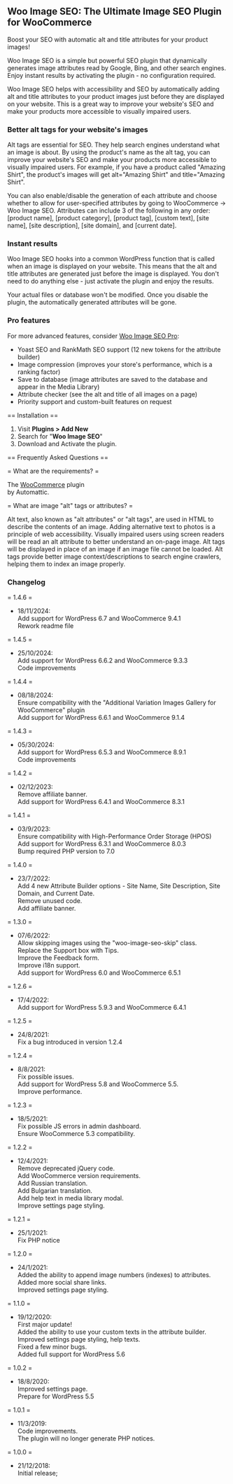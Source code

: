 ## Woo Image SEO: The Ultimate Image SEO Plugin for WooCommerce

Boost your SEO with automatic alt and title attributes for your product images!

Woo Image SEO is a simple but powerful SEO plugin that dynamically generates image attributes read by Google, Bing, and other search engines. Enjoy instant results by activating the plugin - no configuration required.

Woo Image SEO helps with accessibility and SEO by automatically adding alt and title attributes to your product images just before they are displayed on your website. This is a great way to improve your website's SEO and make your products more accessible to visually impaired users.

### Better alt tags for your website's images

Alt tags are essential for SEO. They help search engines understand what an image is about. By using the product's name as the alt tag, you can improve your website's SEO and make your products more accessible to visually impaired users. For example, if you have a product called "Amazing Shirt", the product's images will get alt="Amazing Shirt" and title="Amazing Shirt".

You can also enable/disable the generation of each attribute and choose whether to allow for user-specified attributes by going to WooCommerce -> Woo Image SEO. Attributes can include 3 of the following in any order: [product name], [product category], [product tag], [custom text], [site name], [site description], [site domain], and [current date].

### Instant results

Woo Image SEO hooks into a common WordPress function that is called when an image is displayed on your website. This means that the alt and title attributes are generated just before the image is displayed. You don't need to do anything else - just activate the plugin and enjoy the results.

Your actual files or database won't be modified. Once you disable the plugin, the automatically generated attributes will be gone.

### Pro features

For more advanced features, consider <a href="https://www.woothemes.com/woo-image-seo-pro/">Woo Image SEO Pro</a>:

- Yoast SEO and RankMath SEO support (12 new tokens for the attribute builder)
- Image compression (improves your store's performance, which is a ranking factor)
- Save to database (image attributes are saved to the database and appear in the Media Library)
- Attribute checker (see the alt and title of all images on a page)
- Priority support and custom-built features on request

== Installation ==

1. Visit <strong>Plugins > Add New</strong>
2. Search for "<strong>Woo Image SEO</strong>"
3. Download and Activate the plugin.

== Frequently Asked Questions ==

= What are the requirements? =

The <a href="https://wordpress.org/plugins/woocommerce/">WooCommerce</a> plugin<br /> by Automattic.

= What are image "alt" tags or attributes? =

Alt text, also known as "alt attributes" or "alt tags", are used in HTML to describe the contents of an image.
Adding alternative text to photos is a principle of web accessibility. Visually impaired users using screen readers will be read an alt attribute to better understand an on-page image.
Alt tags will be displayed in place of an image if an image file cannot be loaded.
Alt tags provide better image context/descriptions to search engine crawlers, helping them to index an image properly.

### Changelog

= 1.4.6 =
* 18/11/2024:  
  Add support for WordPress 6.7 and WooCommerce 9.4.1  
  Rework readme file

= 1.4.5 =
* 25/10/2024:  
  Add support for WordPress 6.6.2 and WooCommerce 9.3.3  
  Code improvements  

= 1.4.4 =
* 08/18/2024:  
  Ensure compatibility with the "Additional Variation Images Gallery for WooCommerce" plugin  
  Add support for WordPress 6.6.1 and WooCommerce 9.1.4

= 1.4.3 =
* 05/30/2024:  
  Add support for WordPress 6.5.3 and WooCommerce 8.9.1  
  Code improvements

= 1.4.2 =
* 02/12/2023:  
  Remove affiliate banner.  
  Add support for WordPress 6.4.1 and WooCommerce 8.3.1

= 1.4.1 =
* 03/9/2023:  
  Ensure compatibility with High-Performance Order Storage (HPOS)  
  Add support for WordPress 6.3.1 and WooCommerce 8.0.3  
  Bump required PHP version to 7.0

= 1.4.0 =
* 23/7/2022:  
  Add 4 new Attribute Builder options - Site Name, Site Description, Site Domain, and Current Date.  
  Remove unused code.  
  Add affiliate banner.

= 1.3.0 =
* 07/6/2022:  
  Allow skipping images using the "woo-image-seo-skip" class.  
  Replace the Support box with Tips.  
  Improve the Feedback form.  
  Improve i18n support.  
  Add support for WordPress 6.0 and WooCommerce 6.5.1

= 1.2.6 =
* 17/4/2022:  
  Add support for WordPress 5.9.3 and WooCommerce 6.4.1

= 1.2.5 =
* 24/8/2021:  
  Fix a bug introduced in version 1.2.4

= 1.2.4 =
* 8/8/2021:  
  Fix possible issues.  
  Add support for WordPress 5.8 and WooCommerce 5.5.  
  Improve performance.

= 1.2.3 =
* 18/5/2021:  
  Fix possible JS errors in admin dashboard.  
  Ensure WooCommerce 5.3 compatibility.

= 1.2.2 =
* 12/4/2021:  
  Remove deprecated jQuery code.  
  Add WooCommerce version requirements.  
  Add Russian translation.  
  Add Bulgarian translation.  
  Add help text in media library modal.  
  Improve settings page styling.

= 1.2.1 =
* 25/1/2021:  
  Fix PHP notice

= 1.2.0 =
* 24/1/2021:  
  Added the ability to append image numbers (indexes) to attributes.  
  Added more social share links.  
  Improved settings page styling.

= 1.1.0 =
* 19/12/2020:  
  First major update!  
  Added the ability to use your custom texts in the attribute builder.  
  Improved settings page styling, help texts.  
  Fixed a few minor bugs.  
  Added full support for WordPress 5.6

= 1.0.2 =
* 18/8/2020:  
  Improved settings page.  
  Prepare for WordPress 5.5

= 1.0.1 =
* 11/3/2019:  
  Code improvements.  
  The plugin will no longer generate PHP notices.

= 1.0.0 =
* 21/12/2018:  
  Initial release;
